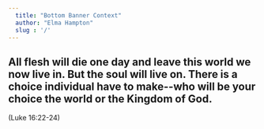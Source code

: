 ```yaml
---
  title: "Bottom Banner Context"
  author: "Elma Hampton"
  slug : '/'
---
```

		
##  All flesh will die one day and leave this world we now live in.  But the soul will live on.  There is a choice individual have to make--who will be your choice the world or the Kingdom of God.

(Luke 16:22-24)